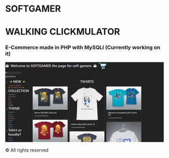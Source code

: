 # SOFTGAMER


# WALKING CLICKMULATOR




### E-Commerce made in PHP with MySQLI (Currently working on it)
<img src="Tshirtpage.png" alt="Logo">



© All rights reserved
